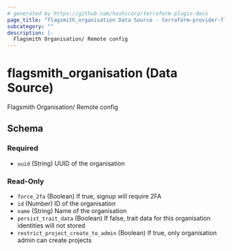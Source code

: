 ```yaml
---
# generated by https://github.com/hashicorp/terraform-plugin-docs
page_title: "flagsmith_organisation Data Source - terraform-provider-flagsmith"
subcategory: ""
description: |-
  Flagsmith Organisation/ Remote config
---
```


# flagsmith_organisation (Data Source)

Flagsmith Organisation/ Remote config



<!-- schema generated by tfplugindocs -->
## Schema

### Required

- `uuid` (String) UUID of the organisation

### Read-Only

- `force_2fa` (Boolean) If true, signup will require 2FA
- `id` (Number) ID of the organisation
- `name` (String) Name of the organisation
- `persist_trait_data` (Boolean) If false, trait data for this organisation identities will not stored
- `restrict_project_create_to_admin` (Boolean) If true, only organisation admin can create projects
